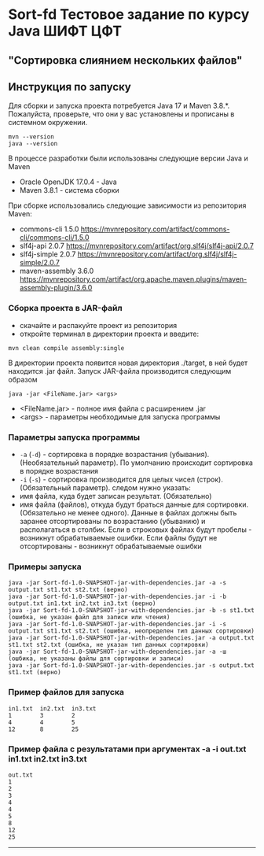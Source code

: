 # Sort-fd Тестовое задание по курсу Java ШИФТ ЦФТ
## "Сортировка слиянием нескольких файлов"

## Инструкция по запуску
Для сборки и запуска проекта потребуется Java 17 и Maven 3.8.\*. Пожалуйста, проверьте, что они у вас установлены и прописаны в системном окружении.
```
mvn --version
java --version
```
В процессе разработки были использованы следующие версии Java и Maven
* Oracle OpenJDK 17.0.4 - Java
* Maven 3.8.1 - система сборки

При сборке использовались следующие зависимости из репозитория Maven:
* commons-cli 1.5.0 https://mvnrepository.com/artifact/commons-cli/commons-cli/1.5.0
* slf4j-api 2.0.7 https://mvnrepository.com/artifact/org.slf4j/slf4j-api/2.0.7
* slf4j-simple 2.0.7 https://mvnrepository.com/artifact/org.slf4j/slf4j-simple/2.0.7
* maven-assembly 3.6.0 https://mvnrepository.com/artifact/org.apache.maven.plugins/maven-assembly-plugin/3.6.0

### Сборка проекта в JAR-файл
* скачайте и распакуйте проект из репозитория
* откройте терминал в директории проекта и введите:
```
mvn clean compile assembly:single
```
В директории проекта появится новая директория ./target, в ней будет находится .jar файл.
Запуск JAR-файла производится следующим образом
```
java -jar <FileName.jar> <args>
```
* \<FileName.jar\> - полное имя файла с расширением .jar
* \<args\> - параметры необходимые для запуска программы

### Параметры запуска программы
* ```-a``` (```-d```) - сортировка в порядке возрастания (убывания). (Необязательный параметр). По умолчанию происходит сортировка в порядке возрастания
* ```-i``` (```-s```) - сортировка производится для целых чисел (строк). (Обязательный параметр).
следом нужно указать:
* имя файла, куда будет записан результат. (Обязательно)
* имя файла (файлов), откуда будут браться данные для сортировки. (Обязательно не менее одного). Данные в файлах должны быть заранее отсортированы по возрастанию (убыванию)
и располагаться в столбик. Если в строковых файлах будут пробелы - возникнут обрабатываемые ошибки. Если файлы будут не отсортированы - возникнут обрабатываемые ошибки

### Примеры запуска
```
java -jar Sort-fd-1.0-SNAPSHOT-jar-with-dependencies.jar -a -s output.txt st1.txt st2.txt (верно)
java -jar Sort-fd-1.0-SNAPSHOT-jar-with-dependencies.jar -i -b output.txt in1.txt in2.txt in3.txt (верно)
java -jar Sort-fd-1.0-SNAPSHOT-jar-with-dependencies.jar -b -s st1.txt (ошибка, не указан файл для записи или чтения)
java -jar Sort-fd-1.0-SNAPSHOT-jar-with-dependencies.jar -i -s output.txt st1.txt st2.txt (ошибка, неопределен тип данных сортировки)
java -jar Sort-fd-1.0-SNAPSHOT-jar-with-dependencies.jar -a output.txt st1.txt st2.txt (ошибка, не указан тип данных сортировки)
java -jar Sort-fd-1.0-SNAPSHOT-jar-with-dependencies.jar -a -ш  (ошбика, не указаны файлы для сортировки и записи)
java -jar Sort-fd-1.0-SNAPSHOT-jar-with-dependencies.jar -s output.txt st1.txt (верно)
```
### Пример файлов для запуска
```
in1.txt  in2.txt  in3.txt
1        3        2
4        4        5
12       8        25
```
### Пример файла с результатами при аргументах -a -i out.txt in1.txt in2.txt in3.txt
```
out.txt
1
2
3
4
4
5
8
12
25
```
-----------------------------------------------------------------------------------


